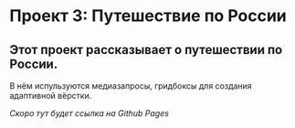 # Проект 3: Путешествие по России

## Этот проект рассказывает о путешествии по России.
В нём испульзуются медиазапросы, гридбоксы для создания адаптивной вёрстки.

*Скоро тут будет ссылка на Github Pages*

